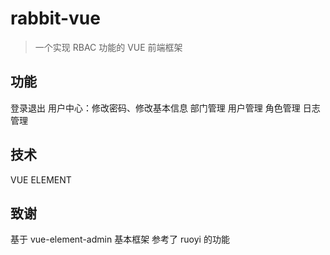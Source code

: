 # rabbit-vue

> 一个实现 RBAC 功能的 VUE 前端框架

## 功能

登录退出
用户中心：修改密码、修改基本信息
部门管理
用户管理
角色管理
日志管理

## 技术

VUE
ELEMENT

## 致谢

基于 vue-element-admin 基本框架
参考了 ruoyi 的功能
